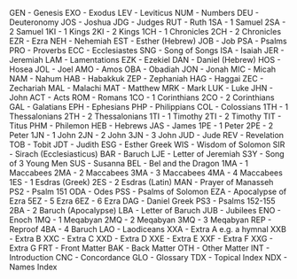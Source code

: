 GEN - Genesis
EXO - Exodus
LEV - Leviticus
NUM - Numbers
DEU - Deuteronomy
JOS - Joshua
JDG - Judges
RUT - Ruth
1SA - 1 Samuel
2SA - 2 Samuel
1KI - 1 Kings
2KI - 2 Kings
1CH - 1 Chronicles
2CH - 2 Chronicles
EZR - Ezra
NEH - Nehemiah
EST - Esther (Hebrew)
JOB - Job
PSA - Psalms
PRO - Proverbs
ECC - Ecclesiastes
SNG - Song of Songs
ISA - Isaiah
JER - Jeremiah
LAM - Lamentations
EZK - Ezekiel
DAN - Daniel (Hebrew)
HOS - Hosea
JOL - Joel
AMO - Amos
OBA - Obadiah
JON - Jonah
MIC - Micah
NAM - Nahum
HAB - Habakkuk
ZEP - Zephaniah
HAG - Haggai
ZEC - Zechariah
MAL - Malachi
MAT - Matthew
MRK - Mark
LUK - Luke
JHN - John
ACT - Acts
ROM - Romans
1CO - 1 Corinthians
2CO - 2 Corinthians
GAL - Galatians
EPH - Ephesians
PHP - Philippians
COL - Colossians
1TH - 1 Thessalonians
2TH - 2 Thessalonians
1TI - 1 Timothy
2TI - 2 Timothy
TIT - Titus
PHM - Philemon
HEB - Hebrews
JAS - James
1PE - 1 Peter
2PE - 2 Peter
1JN - 1 John
2JN - 2 John
3JN - 3 John
JUD - Jude REV - Revelation
TOB - Tobit
JDT - Judith
ESG - Esther Greek
WIS - Wisdom of Solomon
SIR - Sirach (Ecclesiasticus)
BAR - Baruch
LJE - Letter of Jeremiah
S3Y - Song of 3 Young Men
SUS - Susanna
BEL - Bel and the Dragon
1MA - 1 Maccabees
2MA - 2 Maccabees
3MA - 3 Maccabees
4MA - 4 Maccabees
1ES - 1 Esdras (Greek)
2ES - 2 Esdras (Latin)
MAN - Prayer of Manasseh
PS2 - Psalm 151
ODA - Odes
PSS - Psalms of Solomon
EZA - Apocalypse of Ezra
5EZ - 5 Ezra
6EZ - 6 Ezra
DAG - Daniel Greek
PS3 - Psalms 152-155
2BA - 2 Baruch (Apocalypse)
LBA - Letter of Baruch
JUB - Jubilees
ENO - Enoch 1MQ - 1 Meqabyan
2MQ - 2 Meqabyan
3MQ - 3 Meqabyan
REP - Reproof 4BA - 4 Baruch
LAO - Laodiceans
XXA - Extra A
e.g. a hymnal
XXB - Extra B
XXC - Extra C
XXD - Extra D
XXE - Extra E
XXF - Extra F
XXG - Extra G
FRT - Front Matter
BAK - Back Matter
OTH - Other Matter
INT - Introduction
CNC - Concordance
GLO - Glossary
TDX - Topical Index
NDX - Names Index